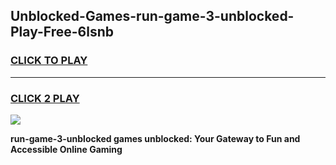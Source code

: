 
## Unblocked-Games-run-game-3-unblocked-Play-Free-6lsnb
<h3>
<a href="https://premium76.site?title=run-game-3-unblocked&ref=19M">CLICK TO PLAY</a></h3>
<hr>

<h3>
<a href="https://premium76.site?title=run-game-3-unblocked&ref=19M">CLICK 2 PLAY</a>
  
</h3>

<a href="https://premium76.site?title=run-game-3-unblocked&ref=19M"><img src="https://clearcache.store/games.png"></a>


**run-game-3-unblocked games unblocked: Your Gateway to Fun and Accessible Online Gaming**
